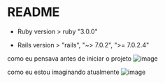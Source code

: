# README

* Ruby version > ruby "3.0.0"

* Rails version > "rails", "~> 7.0.2", ">= 7.0.2.4"



como eu pensava antes de iniciar o projeto
![image](https://user-images.githubusercontent.com/56161566/169111165-42facde2-1e71-4310-8152-170236423d23.png)


como eu estou imaginando atualmente
![image](https://user-images.githubusercontent.com/56161566/169110966-1ba824ca-b352-4e9d-9f4a-ddc2cf8f2b62.png)
